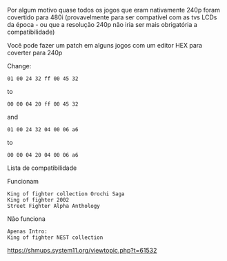 Por algum motivo quase todos os jogos que eram nativamente 240p foram covertido para 480i (provavelmente para ser compatível com as tvs LCDs da época - ou que a resolução 240p não iria ser mais obrigatória a compatibilidade)

Você pode fazer um patch em alguns jogos com um editor HEX para coverter para 240p 

Change:
```
01 00 24 32 ff 00 45 32
```
to
```
00 00 04 20 ff 00 45 32
```

and
```
01 00 24 32 04 00 06 a6
```
to
```
00 00 04 20 04 00 06 a6
```

Lista de compatibilidade

Funcionam
```
King of fighter collection Orochi Saga
King of fighter 2002
Street Fighter Alpha Anthology

```
Não funciona
```
Apenas Intro:
King of fighter NEST collection

```

https://shmups.system11.org/viewtopic.php?t=61532
